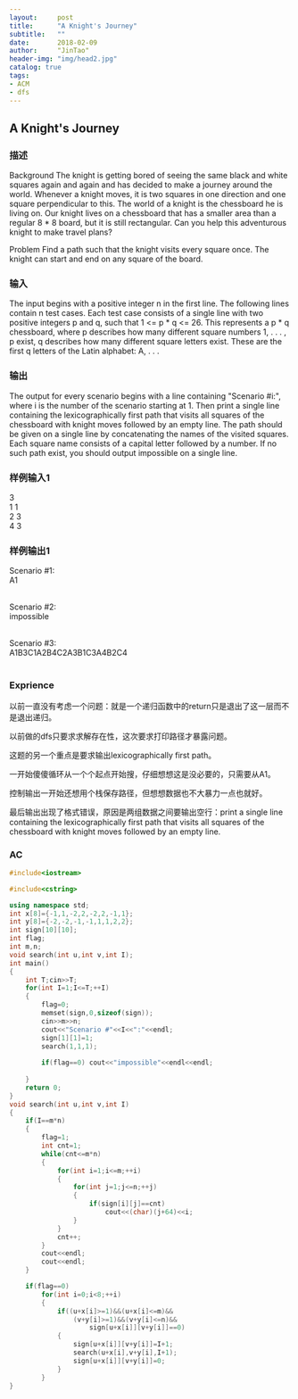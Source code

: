 ```yaml
---
layout:     post
title:      "A Knight's Journey"
subtitle:   ""
date:       2018-02-09
author:     "JinTao"
header-img: "img/head2.jpg"
catalog: true
tags:
- ACM
- dfs
---
```


## A Knight's Journey

### 描述
Background 
The knight is getting bored of seeing the same black and white squares again and again and has decided to make a journey 
around the world. Whenever a knight moves, it is two squares in one direction and one square perpendicular to this. The world of a knight is the chessboard he is living on. Our knight lives on a chessboard that has a smaller area than a regular 8 * 8 board, but it is still rectangular. Can you help this adventurous knight to make travel plans? 

Problem 
Find a path such that the knight visits every square once. The knight can start and end on any square of the board.
### 输入
The input begins with a positive integer n in the first line. The following lines contain n test cases. Each test case consists of
a single line with two positive integers p and q, such that 1 <= p * q <= 26. This represents a p * q chessboard, where p describes 
how many different square numbers 1, . . . , p exist, q describes how many different square letters exist. These are the first q 
letters of the Latin alphabet: A, . . .
### 输出
The output for every scenario begins with a line containing "Scenario #i:", where i is the number of the scenario starting at 1. Then print a single line containing the lexicographically first path that visits all squares of the chessboard with knight moves followed by an empty line. The path should be given on a single line by concatenating the names of the visited squares. Each square name consists of a capital letter followed by a number. 
If no such path exist, you should output impossible on a single line.
### 样例输入1 
3<br>
1 1<br>
2 3<br>
4 3

### 样例输出1 
Scenario #1:<br>
A1<br><br>

Scenario #2:<br>
impossible<br><br>

Scenario #3:<br>
A1B3C1A2B4C2A3B1C3A4B2C4<br><br>

### Exprience
以前一直没有考虑一个问题：就是一个递归函数中的return只是退出了这一层而不是退出递归。

以前做的dfs只要求求解存在性，这次要求打印路径才暴露问题。

这题的另一个重点是要求输出lexicographically first path。

一开始傻傻循环从一个个起点开始搜，仔细想想这是没必要的，只需要从A1。

控制输出一开始还想用个栈保存路径，但想想数据也不大暴力一点也就好。

最后输出出现了格式错误，原因是两组数据之间要输出空行：print a single line containing the lexicographically first path that visits all squares of the chessboard with knight moves followed by an empty line.
### AC
```cpp
#include<iostream>

#include<cstring>

using namespace std;
int x[8]={-1,1,-2,2,-2,2,-1,1};
int y[8]={-2,-2,-1,-1,1,1,2,2};
int sign[10][10];
int flag;
int m,n;
void search(int u,int v,int I);
int main()
{
	int T;cin>>T;
	for(int I=1;I<=T;++I)
	{
		flag=0;
		memset(sign,0,sizeof(sign));
		cin>>m>>n;
		cout<<"Scenario #"<<I<<":"<<endl;
		sign[1][1]=1;
		search(1,1,1);
		
		if(flag==0)	cout<<"impossible"<<endl<<endl;
		
	}
	return 0;
}
void search(int u,int v,int I)
{
	if(I==m*n)
	{
		flag=1;
		int cnt=1;
		while(cnt<=m*n)
		{
			for(int i=1;i<=m;++i)
			{
				for(int j=1;j<=n;++j)
				{
					if(sign[i][j]==cnt)
						cout<<(char)(j+64)<<i;
				}
			}
			cnt++;
		}
		cout<<endl;
		cout<<endl;
	}

	if(flag==0)
		for(int i=0;i<8;++i)
		{
			if((u+x[i]>=1)&&(u+x[i]<=m)&&
				(v+y[i]>=1)&&(v+y[i]<=n)&&
					sign[u+x[i]][v+y[i]]==0)	
			{
				sign[u+x[i]][v+y[i]]=I+1;
				search(u+x[i],v+y[i],I+1);
				sign[u+x[i]][v+y[i]]=0;
			}
		}	
} 




```
